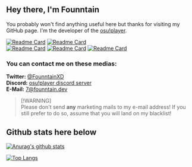 <!--
**Founntain/founntain** is a ✨ _special_ ✨ repository because its `README.md` (this file) appears on your GitHub profile.
-->

## Hey there, I'm Founntain

You probably won't find anything useful here but thanks for visiting my GitHub page. I'm the developer of the [osu!player](https://github.com/Founntain/osuplayer).

[![Readme Card](https://github-readme-stats.vercel.app/api/pin/?username=Founntain&repo=osuplayer)](https://github.com/Founntain/osuplayer)
[![Readme Card](https://github-readme-stats.vercel.app/api/pin/?username=Founntain&repo=MarioKart8DX-RandomBuildGenerator)](https://github.com/Founntain/MarioKart8DX-RandomBuildGenerator)  
[![Readme Card](https://github-readme-stats.vercel.app/api/pin/?username=Founntain&repo=gudsafe)](https://github.com/Founntain/gudsafe)
[![Readme Card](https://github-readme-stats.vercel.app/api/pin/?username=Founntain&repo=nein)](https://github.com/Founntain/nein)
[![Readme Card](https://github-readme-stats.vercel.app/api/pin/?username=Founntain&repo=RandomStartItemPlus)](https://github.com/Founntain/RandomStartItemPlus)

### You can contact me on these medias:

**Twitter:** [@FounntainXD](https://twitter.com/FounntainXD)  
**Discord:** [osu!player discord server](https://discord.gg/RJQSc5B)  
**E-Mail:** [7@founntain.dev](mailto:7@founntain.dev)  
> [!WARNING]\
> Please don't send **any** marketing mails to my e-mail address! If you still prefer to do so, assume that you will land on my blacklist!

## Github stats here below
[![Anurag's github stats](https://github-readme-stats.vercel.app/api?username=founntain&show_icons=true&title_color=FF2272&icon_color=FF2272)](https://github.com/anuraghazra/github-readme-stats)

[![Top Langs](https://github-readme-stats.vercel.app/api/top-langs/?username=founntain&layout=compact&show_icons=true&title_color=FF2272&icon_color=FF2272)](https://github.com/anuraghazra/github-readme-stats)
